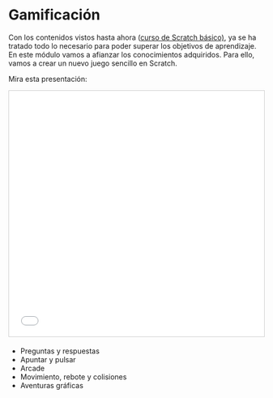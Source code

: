 
# Gamificación

Con los contenidos vistos hasta ahora ([curso de Scratch básico)](http://aularagon.catedu.es/materialesaularagon2013/scratch/index/), ya se ha tratado todo lo necesario para poder superar los objetivos de aprendizaje. En este módulo vamos a afianzar los conocimientos adquiridos. Para ello, vamos a crear un nuevo juego sencillo en Scratch.

Mira esta presentación:

<iframe width="595" height="485" style="border: 1px solid #CCC; border-width: 1px; margin-bottom: 5px; max-width: 100%;" src="//www.slideshare.net/slideshow/embed_code/key/wb3kOdWlXNWNSm?startSlide=5" frameborder="0" marginwidth="0" marginheight="0" scrolling="no" allowfullscreen=""></iframe>

- Preguntas y respuestas
- Apuntar y pulsar
- Arcade
- Movimiento, rebote y colisiones
- Aventuras gráficas

